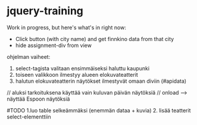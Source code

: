 # jquery-training

Work in progress, but here's what's in right now:
- Click button (with city name) and get finnkino data from that city
- hide assignment-div from view

ohjelman vaiheet:
1. select-tagista valitaan ensimmäiseksi haluttu kaupunki
2. toiseen valikkoon ilmestyy alueen elokuvateatterit
3. halutun elokuvateatterin näytökset ilmestyvät omaan diviin (#apidata)

// aluksi tarkoituksena käyttää vain kuluvan päivän näytöksiä
// onload --> näyttää Espoon näytöksiä

#TODO
1.luo table selkeämmäksi (enemmän dataa + kuvia)
2. lisää teatterit select-elementtiin

